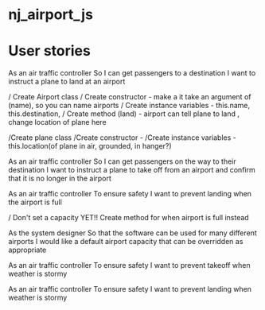 # nj_airport_js

# User stories

As an air traffic controller
So I can get passengers to a destination
I want to instruct a plane to land at an airport

/ Create Airport class
/ Create constructor - make a it take an argument of (name), so you can name airports
/ Create instance variables - this.name, this.destination,
/ Create method (land) - airport can tell plane to land , change location of plane here

/Create plane class
/Create constructor -
/Create instance variables - this.location(of plane in air, grounded, in hanger?)

As an air traffic controller
So I can get passengers on the way to their destination
I want to instruct a plane to take off from an airport and confirm that it is no longer in the airport

As an air traffic controller
To ensure safety
I want to prevent landing when the airport is full

/ Don't set a capacity YET!! Create method for when airport is full instead

As the system designer
So that the software can be used for many different airports
I would like a default airport capacity that can be overridden as appropriate

As an air traffic controller
To ensure safety
I want to prevent takeoff when weather is stormy

As an air traffic controller
To ensure safety
I want to prevent landing when weather is stormy
